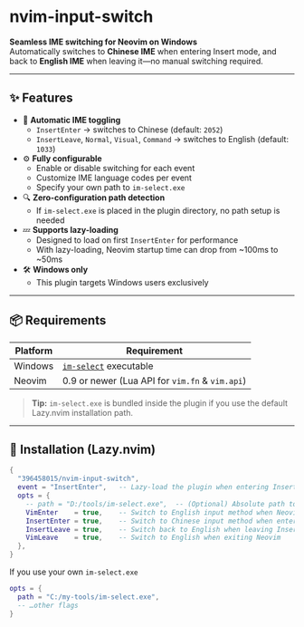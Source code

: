 # nvim-input-switch

**Seamless IME switching for Neovim on Windows**  
Automatically switches to **Chinese IME** when entering Insert mode, and back to **English IME** when leaving it—no manual switching required.

---

## ✨ Features

- 🔄 **Automatic IME toggling**
  - `InsertEnter` → switches to Chinese (default: `2052`)
  - `InsertLeave`, `Normal`, `Visual`, `Command` → switches to English (default: `1033`)
- ⚙️ **Fully configurable**
  - Enable or disable switching for each event
  - Customize IME language codes per event
  - Specify your own path to `im-select.exe`
- 🔍 **Zero-configuration path detection**
  - If `im-select.exe` is placed in the plugin directory, no path setup is needed
- 💤 **Supports lazy-loading**
  - Designed to load on first `InsertEnter` for performance
  - With lazy-loading, Neovim startup time can drop from ~100ms to ~50ms
- 🛠️ **Windows only**
  - This plugin targets Windows users exclusively

---

## 📦 Requirements

| Platform | Requirement                              |
| -------- | ---------------------------------------- |
| Windows  | [`im-select`](https://github.com/daipeihust/im-select) executable |
| Neovim   | 0.9 or newer (Lua API for `vim.fn` & `vim.api`) |

> **Tip:** `im-select.exe` is bundled inside the plugin if you use the default Lazy.nvim installation path.

---

## 🚀 Installation (Lazy.nvim)

```lua
{
  "396458015/nvim-input-switch",
  event = "InsertEnter",   -- Lazy-load the plugin when entering Insert mode for the first time
  opts = {
    -- path = "D:/tools/im-select.exe",  -- (Optional) Absolute path to im-select.exe if not using the default bundled one
    VimEnter    = true,    -- Switch to English input method when Neovim starts
    InsertEnter = true,    -- Switch to Chinese input method when entering Insert mode
    InsertLeave = true,    -- Switch back to English when leaving Insert mode
    VimLeave    = true,    -- Switch to English when exiting Neovim
  },
}
```

If you use your own `im-select.exe`

```lua
opts = {
  path = "C:/my-tools/im-select.exe",
  -- …other flags
}
```

